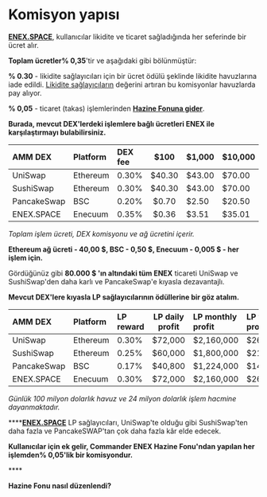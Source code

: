 # Komisyon yapısı

[**ENEX.SPACE**](https://enex.space/), kullanıcılar likidite ve ticaret sağladığında her seferinde bir ücret alır.

**Toplam ücretler% 0,35**'tir ve aşağıdaki gibi bölünmüştür:

**% 0.30** - likidite sağlayıcıları için bir ücret ödülü şeklinde likidite havuzlarına iade edildi. [Likidite sağlayıcıların](../exchange-1/liquidity-pools.md) değerini artıran bu komisyonlar havuzlarda pay alıyor.

**% 0,05** - ticaret \(takas\) işlemlerinden [**Hazine Fonuna gider**](treasury-fund.md).

**Burada, mevcut DEX'lerdeki işlemlere bağlı ücretleri ENEX ile karşılaştırmayı bulabilirsiniz.**

| AMM DEX | Platform | DEX fee | $100 | $1,000 | $10,000 | $80,000 | $500,000 |
| :--- | :--- | :--- | :---: | :--- | :--- | :--- | :--- |
| UniSwap | Ethereum | 0.30% | $40.30 | $43.00 | $70.00 | $280.00 | $1,540.00 |
| SushiSwap | Ethereum | 0.30% | $40.30 | $43.00 | $70.00 | $280.00 | $1,540.00 |
| PancakeSwap | BSC | 0.20% | $0.70 | $2.50 | $20.50 | $160.50 | $1,000.50 |
| ENEX.SPACE | Enecuum | 0.35% | $0.36 | $3.51 | $35.01 | $280.01 | $1,750.01 |

_Toplam işlem ücreti, DEX komisyonu ve ağ ücretini içerir._

**Ethereum ağ ücreti - 40,00 $, BSC - 0,50 $, Enecuum - 0,005 $ - her işlem için.**

Gördüğünüz gibi **80.000 $ 'ın altındaki tüm ENEX** ticareti UniSwap ve SushiSwap'den daha karlı ve PancakeSwap'e kıyasla dezavantajlı.

**Mevcut DEX'lere kıyasla LP sağlayıcılarının ödüllerine bir göz atalım.**

| AMM DEX | Platform | LP reward | LP daily profit | LP monthly profit | LP yearly profit |
| :--- | :--- | :--- | :---: | :--- | :--- |
| UniSwap | Ethereum | 0.30% | $72,000 | $2,160,000 | $26,280,000 |
| SushiSwap | Ethereum | 0.25% | $60,000 | $1,800,000 | $21,900,000 |
| PancakeSwap | BSC | 0.17% | $40,800 | $1,224,000 | $14,892,000 |
| ENEX.SPACE | Enecuum | 0.30% | $72,000 | $2,160,000 | $26,280,000 |

_Günlük 100 milyon dolarlık havuz ve 24 milyon dolarlık işlem hacmine dayanmaktadır._

\*\*\*\*[**ENEX.SPACE**](https://enex.space/) LP sağlayıcıları, UniSwap'te olduğu gibi SushiSwap'ten daha fazla ve PancakeSWAP'tan çok daha fazla kâr elde edecek.

**Kullanıcılar için ek gelir, Commander ENEX Hazine Fonu'ndan yapılan her işlemden% 0,05'lik bir komisyondur.**

\*\*\*\*

**Hazine Fonu nasıl düzenlendi?**



